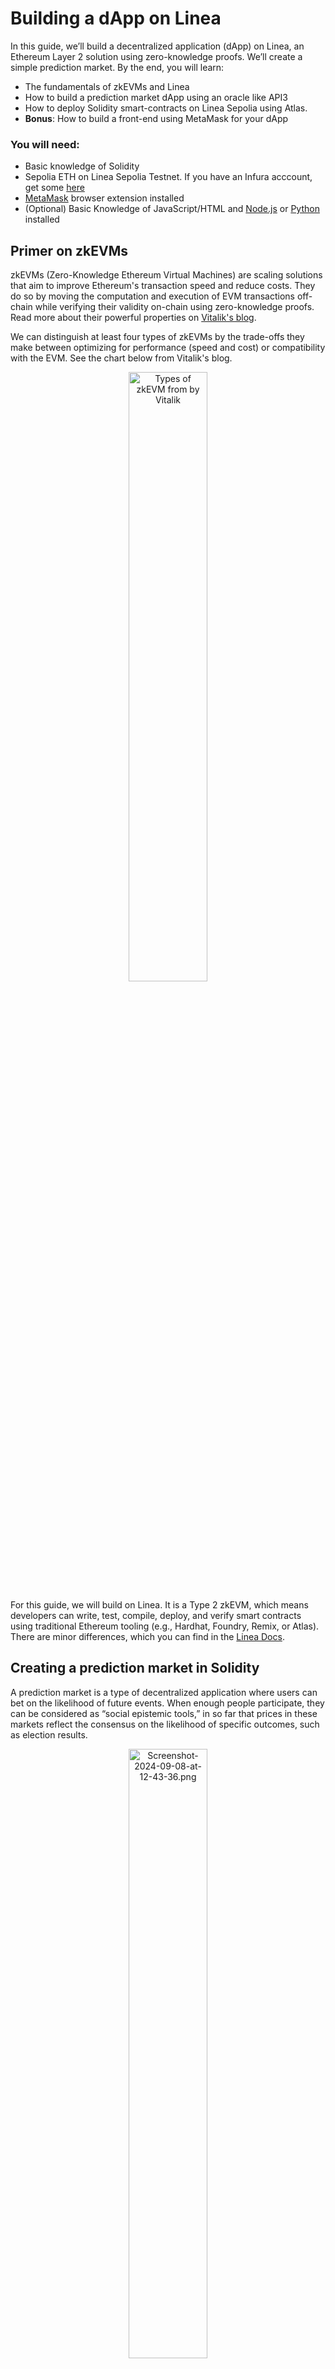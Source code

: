 
# Building a dApp on Linea

In this guide, we’ll build a decentralized application (dApp) on Linea, an Ethereum Layer 2 solution using zero-knowledge proofs. We’ll create a simple prediction market. By the end, you will learn:

- The fundamentals of zkEVMs and Linea
- How to build a prediction market dApp using an oracle like API3
- How to deploy Solidity smart-contracts on Linea Sepolia using Atlas.
- **Bonus**: How to build a front-end using MetaMask for your dApp

### You will need:

- Basic knowledge of Solidity
- Sepolia ETH on Linea Sepolia Testnet. If you have an Infura acccount, get some [here](https://www.infura.io/faucet/linea)
- [MetaMask](https://metamask.io/) browser extension installed
- (Optional) Basic Knowledge of JavaScript/HTML and [Node.js](https://nodejs.org/en/download/package-manager) or [Python](https://www.python.org/downloads/macos/) installed

## Primer on zkEVMs

zkEVMs (Zero-Knowledge Ethereum Virtual Machines) are scaling solutions that aim to improve Ethereum's transaction speed and reduce costs. They do so by moving the computation and execution of EVM transactions off-chain while verifying their validity on-chain using zero-knowledge proofs. Read more about their powerful properties on [Vitalik's blog](https://vitalik.eth.limo/general/2021/01/05/rollup.html).

We can distinguish at least four types of zkEVMs by the trade-offs they make between optimizing for performance (speed and cost) or compatibility with the EVM. See the chart below from Vitalik's blog.

<div align="center">
  <a href="https://vitalik.eth.limo/general/2022/08/04/zkevm.html">
    <img src="https://vitalik.eth.limo/images/zkevm/chart.png" alt="Types of zkEVM from by Vitalik" width="50%">
  </a>
</div>

For this guide, we will build on Linea. It is a Type 2 zkEVM, which means developers can write, test, compile, deploy, and verify smart contracts using traditional Ethereum tooling (e.g., Hardhat, Foundry, Remix, or Atlas). There are minor differences, which you can find in the [Linea Docs](https://docs.linea.build/developers/quickstart/ethereum-differences).

## Creating a prediction market in Solidity

A prediction market is a type of decentralized application where users can bet on the likelihood of future events. When enough people participate, they can be considered as “social epistemic tools,” in so far that prices in these markets reflect the consensus on the likelihood of specific outcomes, such as election results.

<div align="center">
  <a href="https://x.com/VitalikButerin/status/1827640377060233716?ref_src=twsrc%5Etfw">
    <img src="https://i.postimg.cc/VvdYk8KY/Screenshot-2024-09-08-at-12-43-36.png" alt="Screenshot-2024-09-08-at-12-43-36.png" width="50%">
  </a>
</div>

We will build a simple prediction market for the price of Ethereum in Solidity. To retrieve the price of Ethereum, we will use an oracle (API3), which allows the blockchain network to get information about the real world - in our case - ETH price in USD.

### 1. Open/Close Betting Period

The contract allows users to bet on whether Ethereum’s price will go up or down in the next 24h. It uses the modifier `OnlyDuringBettingPeriod()` and functions `startBettingPeriod()` and `closeBettingPeriod()` to control when to open/close the ETH prediction market and to only allow bets during that time.

    modifier onlyDuringBettingPeriod() {
        require(block.timestamp < startTime + 24 hours, "Betting period over");
        _;
    }

    function startBettingPeriod() external {
        startTime = block.timestamp;
        startPrice = getLatestPrice();
    }

    function closeBettingPeriod() external {
        require(block.timestamp >= startTime + 24 hours, "Betting period not over");
        endPrice = getLatestPrice();

        bool priceIncreased = endPrice > startPrice;
        emit BetResult(priceIncreased, endPrice);

        distributeWinnings(priceIncreased);
    }

### 2. Fetching Ethereum Price
 
 The price feed is obtained using API3, an oracle that provides real-world data to blockchain networks. The `getLatestPrice()` function retrieves the latest ETH/USD price from API3's price feed. You can find different oracles on the [Linea docs](https://docs.linea.build/developers/tooling/oracles).

    function getLatestPrice() public view returns (int224) {
        (int224 price,) = priceFeed.read();
        require(price > 0, "Failed to retrieve price");
        return price;
    }

### 3. Placing Bets

Users can place bets on whether the Ethereum price will go up or down during the betting period. The contract records each bet with its direction (up or down) and amount wagered.

    function placeBet(BetDirection _direction) external payable onlyDuringBettingPeriod {
        require(msg.value > 0, "You must bet some ETH");
        bets.push(Bet(msg.sender, _direction, msg.value, false));
        emit BetPlaced(msg.sender, _direction, msg.value);
    }

### 4. Distributing Winnings

After the betting period closes, the contract determines which bets were correct and allocates the winnings. It checks whether the bet direction matches the outcome (up or down) and whether the bet has already been claimed. If a user’s bet matches the result, they receive twice the amount wagered. Winners can withdraw their earnings after the betting period. The contract checks the user’s balance of winnings and transfers the amount to them.

    function distributeWinnings(bool priceIncreased) internal {
        for (uint256 i = 0; i < bets.length; i++) {
            Bet storage bet = bets[i];
            if (
                !bet.claimed
                    && (
                        priceIncreased && bet.direction == BetDirection.Up
                            || !priceIncreased && bet.direction == BetDirection.Down
                    )
            ) {
                pendingWithdrawals[bet.better] += bet.amount * 2;
            }
            bet.claimed = true;
        }
    }

    function withdrawWinnings() external {
        uint256 amount = pendingWithdrawals[msg.sender];
        require(amount > 0, "No winnings to withdraw");
        pendingWithdrawals[msg.sender] = 0;
        payable(msg.sender).transfer(amount);
    }

    receive() external payable {}

### Full-code:

    // SPDX-License-Identifier: MIT
    pragma solidity ^0.8.0;

    import "@api3/contracts/api3-server-v1/proxies/interfaces/IProxy.sol";

    contract EthereumPriceBetting {
        IProxy internal priceFeed;

        enum BetDirection {
            Up,
            Down
        }

        struct Bet {
            address better;
            BetDirection direction;
            uint256 amount;
            bool claimed;
        }

        uint256 public startTime;
        int224 public startPrice;
        int224 public endPrice;

        Bet[] public bets;
        mapping(address => uint256) public pendingWithdrawals;

        event BetPlaced(address indexed better, BetDirection direction, uint256 amount);
        event BetResult(bool priceIncreased, int224 endPrice);

        // API3 proxy address for Ethereum/USD price feed
        address public constant priceFeedAddress = 0xa47Fd122b11CdD7aad7c3e8B740FB91D83Ce43D1;

        constructor() {
            priceFeed = IProxy(priceFeedAddress);
        }

        // The betting period now lasts for only 5 minutes (300 seconds)
        modifier onlyDuringBettingPeriod() {
            require(block.timestamp < startTime + 24 hours, "Betting period over");
            _;
        }

        function startBettingPeriod() external {
            startTime = block.timestamp;
            startPrice = getLatestPrice();
        }

        function closeBettingPeriod() external {
            require(block.timestamp >= startTime + 24 hours, "Betting period not over");
            endPrice = getLatestPrice();

            bool priceIncreased = endPrice > startPrice;
            emit BetResult(priceIncreased, endPrice);

            distributeWinnings(priceIncreased);
        }

        function getLatestPrice() public view returns (int224) {
            (int224 price,) = priceFeed.read(); // Using API3's `read()` function
            require(price > 0, "Failed to retrieve price");
            return price;
        }

        function placeBet(BetDirection _direction) external payable onlyDuringBettingPeriod {
            require(msg.value > 0, "You must bet some ETH");
            bets.push(Bet(msg.sender, _direction, msg.value, false));
            emit BetPlaced(msg.sender, _direction, msg.value);
        }

        function distributeWinnings(bool priceIncreased) internal {
            for (uint256 i = 0; i < bets.length; i++) {
                Bet storage bet = bets[i];
                if (
                    !bet.claimed
                        && (
                            priceIncreased && bet.direction == BetDirection.Up
                                || !priceIncreased && bet.direction == BetDirection.Down
                        )
                ) {
                    pendingWithdrawals[bet.better] += bet.amount * 2;
                }
                bet.claimed = true;
            }
        }

        function withdrawWinnings() external {
            uint256 amount = pendingWithdrawals[msg.sender];
            require(amount > 0, "No winnings to withdraw");
            pendingWithdrawals[msg.sender] = 0;
            payable(msg.sender).transfer(amount);
        }

        receive() external payable {}
    }

## Deploying on Linea Sepolia testnet

To deploy this contract, we will use Atlas, which is a recent user-friendly IDE. Follow these steps:

1. Go to [https://app.atlaszk.com/ide](https://app.atlaszk.com/ide)
2. In the **Contracts** section, create a new Solidity file called `EthereumPriceBetting.sol` and paste the full code.
3. Select “Linea Sepolia” as the network, connect your MetaMask wallet, and switch to the Linea Sepolia Testnet when prompted.
4. Click on **Deploy**. Confirm the transaction in MetaMask to deploy the contract.

[![Screenshot-2024-09-08-at-12-34-17.png](https://i.postimg.cc/mrTDQKds/Screenshot-2024-09-08-at-12-34-17.png)](https://postimg.cc/gxBmptFS)

Once deployed, you will see the contract details (address, ABI, bytecode) in the **Deployed Contracts** section. You can now interact with the contract to open/close the betting period, place bets, and withdraw winnings.

Congratulations, you have just deployed your very first dApp on Linea Sepolia Testnet!

## (Optional) Building a front-end

 We can build a front-end that connects to a MetaMask wallet to interact with the dApp. The `index.html` provided in this repo contains a simple interface with buttons, `style.css` a basic CSS styling, and `App.js`a JavaScript code (with ethers.js) to manage the logic between the interface, the MetaMask wallet, and Linea Sepolia Testnet (see below).

### A. Key functions

`App.js` handles the key functions to manage MetaMask wallet connection/disconnection and network switching to **Linea Sepolia**. It imports **ethers.js** for interacting with the Ethereum blockchain.

**1. loadContractAbi**

This function loads the ABI (Application Binary Interface) of the deployed contract, which is necessary for interacting with the contract on the Ethereum network.

```javascript
async function loadContractAbi() {
    try {
        const response = await fetch('contract_abi.json');
        return await response.json();
    } catch (error) {
        updateTransactionStatus('Failed to load contract ABI. Please refresh the page.');
    }
}
```

**2. connectMetaMask**

This function connects the dApp to the MetaMask wallet, initializes the provider, signer, and manages network switching.

```javascript
async function connectMetaMask() {
    if (typeof window.ethereum !== 'undefined') {
        try {
            const accounts = await window.ethereum.request({ method: 'eth_requestAccounts' });
            provider = new ethers.providers.Web3Provider(window.ethereum);
            signer = provider.getSigner();
            await signer.getAddress();

            updateTransactionStatus('Connected to MetaMask!');
            updateConnectButton('Disconnect Wallet', disconnectWallet);

            // Check network and switch if needed
            const networkId = await window.ethereum.request({ method: 'eth_chainId' });
            if (networkId !== lineaSepoliaChainId) {
                await switchToLineaSepolia();
            } else {
                await initializeContract();
            }
        } catch (error) {
            updateTransactionStatus(`Failed to connect to MetaMask: ${error.message}`);
        }
    } else {
        updateTransactionStatus('MetaMask is not installed. Please install it to use this dApp.');
    }
}

```
**3. switchToLineaSepolia**

This function switches the wallet's network to Linea Sepolia


```javascript

async function switchToLineaSepolia() {
    try {
        await window.ethereum.request({
            method: 'wallet_switchEthereumChain',
            params: [{ chainId: lineaSepoliaChainId }]
        });
        updateTransactionStatus('Switched to Linea Sepolia network.');

        // Reconnect the wallet if necessary
        const accounts = await window.ethereum.request({ method: 'eth_accounts' });
        if (accounts.length > 0) {
            await initializeContract();
        } else {
            await connectMetaMask();
        }
    } catch (switchError) {
        if (switchError.code === 4902) { // Chain not added
            await addLineaSepoliaNetwork();
        } else {
            updateTransactionStatus('Failed to switch to Linea Sepolia. Please switch manually in MetaMask.');
        }
    }
}


```
### B. Testing the front-end locally

Once you have deployed the dApp using Atlas:
- In the `App.js` file replace `CONTRACT_ADDRESS` with your freshly deployed dApp address
- Create a JSON file named `contract_abi.json` in the same directory as your `index.html`file

Note: in Atlas you can find both the contract address and ABI in the **Deployed Contracts** menu.

### Using Node.js
You can serve the HTML file locally using Node.js with the http-server or express module.

1. First, install http-server globally: ```npm install -g http-server```

2. Navigate to the directory where your index.html file is located: ```cd /path/to/your/directory```

3. Run the server:
```http-server```
4. Open a browser and go to http://localhost:8080 to view your app.

### Using Python
You can use Python's built-in http.server to serve the HTML file.

1. Navigate to the directory where your index.html file is located: ```cd /path/to/your/directory```

2. Start a simple HTTP server, for Python 3: ```python3 -m http.server 8000```

3. Open http://localhost:8000 in your browser to view your app.

You  can now play around the dApp, while using an intuitive front-end.

[![temp-Imagep-HMMUk.avif](https://i.postimg.cc/cLxkS0m2/temp-Imagep-HMMUk.avif)](https://postimg.cc/hfY18FN1)



